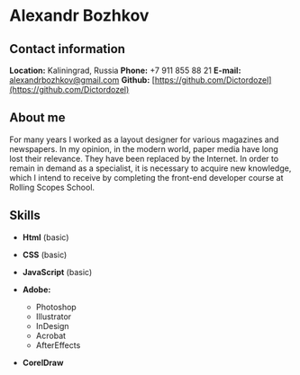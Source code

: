 # Alexandr __Bozhkov__

## Contact information

  __Location:__ Kaliningrad, Russia
  __Phone:__ +7 911 855 88 21
  __E-mail:__ alexandrbozhkov@gmail.com
  __Github:__ [https://github.com/Dictordozel](https://github.com/Dictordozel)

## About __me__

For many years I worked as a layout designer for various magazines and newspapers. In my opinion, in the modern world, paper media have long lost their relevance. They have been replaced by the Internet. In order to remain in demand as a specialist, it is necessary to acquire new knowledge, which I intend to receive by completing the front-end developer course at Rolling Scopes School.

## __Skills__

* __Html__ (basic)

* __CSS__ (basic)

* __JavaScript__ (basic)

* __Adobe:__
  * Photoshop
  * Illustrator
  * InDesign
  * Acrobat
  * AfterEffects

* __CorelDraw__